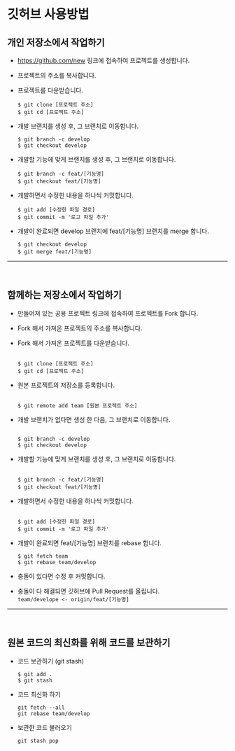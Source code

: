 # 깃허브 사용방법

## 개인 저장소에서 작업하기

- https://github.com/new 링크에 접속하여 프로젝트를 생성합니다.
- 프로젝트의 주소를 복사합니다.
- 프로젝트를 다운받습니다.

  ```
  $ git clone [프로젝트 주소]
  $ git cd [프로젝트 주소]
  ```

- 개발 브랜치를 생성 후, 그 브랜치로 이동합니다.

  ```
  $ git branch -c develop
  $ git checkout develop
  ```

- 개발할 기능에 맞게 브랜치를 생성 후, 그 브랜치로 이동합니다.

  ```
  $ git branch -c feat/[기능명]
  $ git checkout feat/[기능명]
  ```

- 개발하면서 수정한 내용을 하나씩 커밋합니다.

  ```
  $ git add [수정한 파일 경로]
  $ git commit -m '로고 파일 추가'
  ```

- 개발이 완료되면 develop 브랜치에 feat/[기능명] 브랜치를 merge 합니다.

  ```
  $ git checkout develop
  $ git merge feat/[기능명]
  ```

---

<br>

## 함께하는 저장소에서 작업하기

- 만들어져 있는 공용 프로젝트 링크에 접속하여 프로젝트를 Fork 합니다.
- Fork 해서 가져온 프로젝트의 주소를 복사합니다.
- Fork 해서 가져온 프로젝트를 다운받습니다.

  ```

  $ git clone [프로젝트 주소]
  $ git cd [프로젝트 주소]

  ```

- 원본 프로젝트의 저장소를 등록합니다.

  ```

  $ git remote add team [원본 프로젝트 주소]

  ```

- 개발 브랜치가 없다면 생성 한 다음, 그 브랜치로 이동합니다.

  ```

  $ git branch -c develop
  $ git checkout develop

  ```

- 개발할 기능에 맞게 브랜치를 생성 후, 그 브랜치로 이동합니다.

  ```

  $ git branch -c feat/[기능명]
  $ git checkout feat/[기능명]

  ```

- 개발하면서 수정한 내용을 하나씩 커밋합니다.

  ```

  $ git add [수정한 파일 경로]
  $ git commit -m '로고 파일 추가'

  ```

- 개발이 완료되면 feat/[기능명] 브랜치를 rebase 합니다.

  ```
  $ git fetch team
  $ git rebase team/develop

  ```

- 충돌이 있다면 수정 후 커밋합니다.
- 충돌이 다 해결되면 깃허브에 Pull Request를 올립니다.<br>
  `team/develope <- origin/feat/[기능명]`

---

<br>

## 원본 코드의 최신화를 위해 코드를 보관하기

- 코드 보관하기 (git stash)

  ```
  $ git add .
  $ git stash
  ```

- 코드 최신화 하기

  ```
  git fetch --all
  git rebase team/develop
  ```

- 보관한 코드 불러오기
  ```
  git stash pop
  ```
